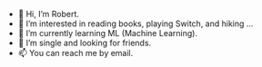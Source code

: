 - 👋 Hi, I’m Robert.
- 👀 I’m interested in reading books, playing Switch, and hiking ...
- 🌱 I’m currently learning ML (Machine Learning).
- 💞️ I’m single and looking for friends.
- 📫 You can reach me by email.

<!---
coin8086/coin8086 is a ✨ special ✨ repository because its `README.md` (this file) appears on your GitHub profile.
You can click the Preview link to take a look at your changes.
--->
